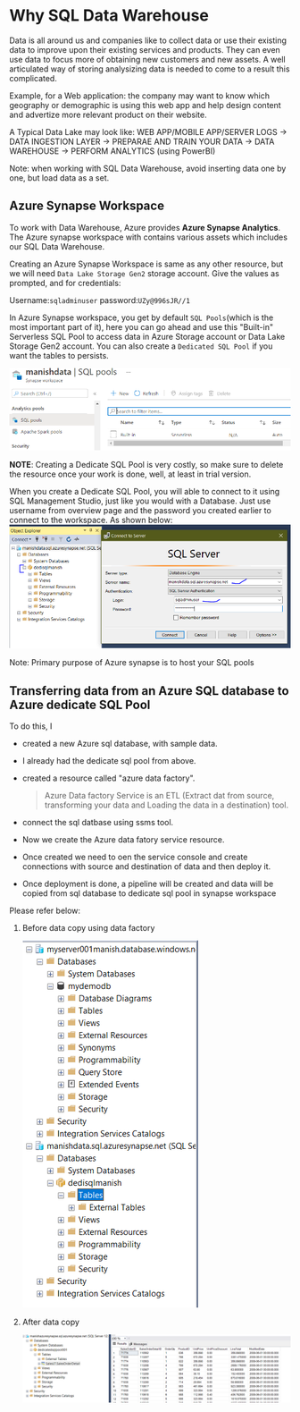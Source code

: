 # Why SQL Data Warehouse

Data is all around us and companies like to collect data or use their existing data to improve upon their existing services and products. They can even use data to focus more of obtaining new customers and new assets. A well articulated way of storing analysizing data is needed to come to a result this complicated.

Example, for a Web application: the company may want to know which geography or demographic is using this web app and help design content and advertize more relevant product on their website.

A Typical Data Lake may look like:
WEB APP/MOBILE APP/SERVER LOGS -> DATA INGESTION LAYER -> PREPARAE AND TRAIN YOUR DATA -> DATA WAREHOUSE -> PERFORM ANALYTICS (using PowerBI)

Note: when working with SQL Data Warehouse, avoid inserting data one by one, but load data as a set.

## Azure Synapse Workspace

To work with Data Warehouse, Azure provides **Azure Synapse Analytics**. The Azure synapse workspace with contains various assets which includes our SQL Data Warehouse.

Creating an Azure Synapse Workspace is same as any other resource, but we will need `Data Lake Storage Gen2` storage account. Give the values as prompted, and for credentials:

Username:`sqladminuser`
password:`UZy@996sJR//1`

In Azure Synapse workspace, you get by default `SQL Pools`(which is the most important part of it), here you can go ahead and use this "Built-in" Serverless SQL Pool to access data in Azure Storage account or Data Lake Storage Gen2 account.
You can also create a `Dedicated SQL Pool` if you want the tables to persists.

![sql pool](./images/24.PNG)

**NOTE**: Creating a Dedicate SQL Pool is very costly, so make sure to delete the resource once your work is done, well, at least in trial version.

When you create a Dedicate SQL Pool, you will able to connect to it using SQL Management Studio, just like you would with a Database.
Just use username from overview page and the password you created earlier to connect to the workspace.
As shown below:
![dedicate sql pool](./images/25.PNG)

Note: Primary purpose of Azure synapse is to host your SQL pools

## Transferring data from an Azure SQL database to Azure dedicate SQL Pool

To do this, I

- created a new Azure sql database, with sample data.
- I already had the dedicate sql pool from above.
- created a resource called "azure data factory".

  > Azure Data factory Service is an ETL (Extract dat from source, transforming your data and Loading the data in a destination) tool.

- connect the sql datbase using ssms tool.

- Now we create the Azure data fatory service resource.
- Once created we need to oen the service console and create connections with source and destination of data and then deploy it.
- Once deployment is done, a pipeline will be created and data will be copied from sql database to dedicate sql pool in synapse workspace

Please refer below:

1. Before data copy using data factory

   ![Before data copy using datafactory](./images/26.PNG)

2. After data copy

   ![after data copy](./images/27.PNG)
